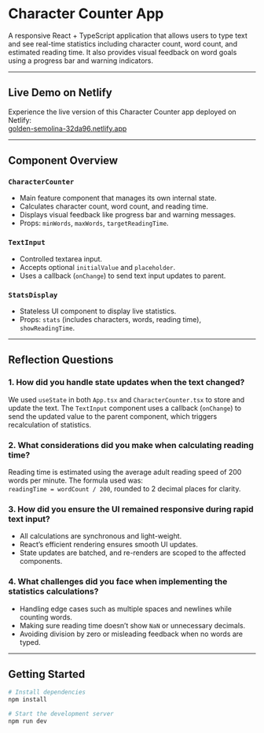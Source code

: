 # Character Counter App

A responsive React + TypeScript application that allows users to type text and see real-time statistics including character count, word count, and estimated reading time. It also provides visual feedback on word goals using a progress bar and warning indicators.

---

## Live Demo on Netlify

Experience the live version of this Character Counter app deployed on Netlify:  
[golden-semolina-32da96.netlify.app](golden-semolina-32da96.netlify.app)

---

## Component Overview

### `CharacterCounter`
- Main feature component that manages its own internal state.
- Calculates character count, word count, and reading time.
- Displays visual feedback like progress bar and warning messages.
- Props: `minWords`, `maxWords`, `targetReadingTime`.

### `TextInput`
- Controlled textarea input.
- Accepts optional `initialValue` and `placeholder`.
- Uses a callback (`onChange`) to send text input updates to parent.

### `StatsDisplay`
- Stateless UI component to display live statistics.
- Props: `stats` (includes characters, words, reading time), `showReadingTime`.

---

## Reflection Questions

### 1. How did you handle state updates when the text changed?
We used `useState` in both `App.tsx` and `CharacterCounter.tsx` to store and update the text. The `TextInput` component uses a callback (`onChange`) to send the updated value to the parent component, which triggers recalculation of statistics.

### 2. What considerations did you make when calculating reading time?
Reading time is estimated using the average adult reading speed of 200 words per minute. The formula used was:  
`readingTime = wordCount / 200`, rounded to 2 decimal places for clarity.

### 3. How did you ensure the UI remained responsive during rapid text input?
- All calculations are synchronous and light-weight.
- React’s efficient rendering ensures smooth UI updates.
- State updates are batched, and re-renders are scoped to the affected components.

### 4. What challenges did you face when implementing the statistics calculations?
- Handling edge cases such as multiple spaces and newlines while counting words.
- Making sure reading time doesn’t show `NaN` or unnecessary decimals.
- Avoiding division by zero or misleading feedback when no words are typed.

---

## Getting Started

```bash
# Install dependencies
npm install

# Start the development server
npm run dev

